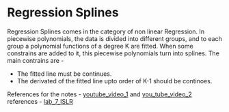 # Regression Splines
Regression Splines comes in the category of non linear Regression. In piecewise polynomials, the data is divided into different groups, and to each group a polynomial functions of a degree K are fitted. When some constrains are added to it, this piecewise polynomials turn into splines. 
The main contrains are - 
- The fitted line must be continues.
- The  derivated of the fitted line upto order of K-1 should be continoes. 

References for the notes - [youtube_video_1](https://www.youtube.com/watch?v=H2G1OIc79qQ&t=1839s) and [you_tube_video_2](https://www.youtube.com/watch?v=KU8q_2sa1a4&t=355s)
<br>references -  [lab_7_ISLR](https://github.com/hardikkamboj/An-Introduction-to-Statistical-Learning/blob/master/Chapter_7/LAB%20-%20chapter%20-%207_%20Moving_beyond_linearity.ipynb)
